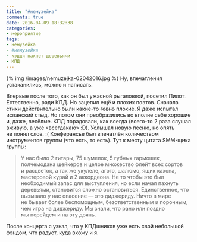 ```yaml
---
title: "#немузейка"
comments: true
date: 2016-04-09 18:32:38
categories:
- мероприятие
tags:
- немузейка
- #немузейка
- кэдди пахнет деревьями
- КПД
---
```

{% img /images/nemuzejka-02042016.jpg %}
Ну, впечатления устаканились, можно и&nbsp;написать.

Впервые после того, как он&nbsp;был ужасной рыгаловкой, посетил Пилот. Естественно, ради КПД. Но&nbsp;зацепил ещё и&nbsp;плохих поэтов. Сначала стихи действительно были <nobr>какие-то</nobr> <del>говно</del> плохие. Я&nbsp;даже испытал испанский стыд. Но&nbsp;потом они преобразились во&nbsp;вполне себе хорошие и, даже, весёлые.
КПД порадовали, как всегда (<nobr>всего-то</nobr> 2 раза слушал вживую, а&nbsp;уже &laquo;всегдакаю&raquo; :D). Услышал новую песню, но&nbsp;опять не&nbsp;понял слов. :( Конферансье был впечатлён количеством инструментов группы (что есть, то&nbsp;есть). Тут к&nbsp;месту цитата <nobr>SMM-щика</nobr> группы:
>У&nbsp;нас было 2 гитары, 75 шумелок, 5 губных гармошек, полчемодана шейкеров и&nbsp;целое множество флейт всех сортов и&nbsp;расцветок, а&nbsp;так&nbsp;же укулеле, агого, шалюмо, ящик кахона, мастеровой курай и&nbsp;2 аккордеона. Не&nbsp;то&nbsp;чтобы это был необходимый запас для выступления, но&nbsp;если начал пахнуть деревьями, становится сложно остановиться. Единственное, что вызывало у&nbsp;нас опасение&nbsp;&mdash; это диджериду. Ничто в&nbsp;мире не&nbsp;бывает более беспомощным, безответственным и&nbsp;порочным, чем игра на&nbsp;диджериду. Мы&nbsp;знали, что рано или поздно мы&nbsp;перейдем и&nbsp;на&nbsp;эту дрянь.

После концерта я&nbsp;узнал, что у&nbsp;КПДшников уже есть свой небольшой фэндом, что радует, куда вхожу и&nbsp;я.